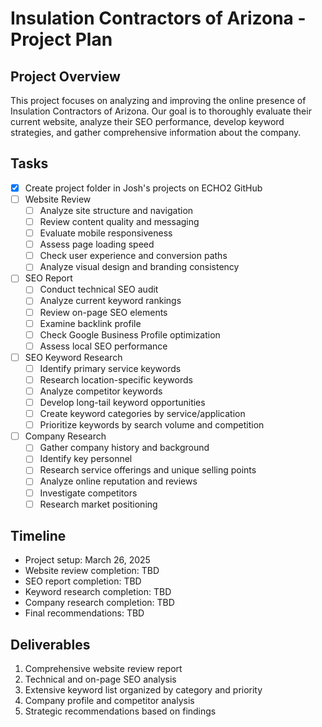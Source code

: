 # Insulation Contractors of Arizona - Project Plan

## Project Overview
This project focuses on analyzing and improving the online presence of Insulation Contractors of Arizona. Our goal is to thoroughly evaluate their current website, analyze their SEO performance, develop keyword strategies, and gather comprehensive information about the company.

## Tasks

- [x] Create project folder in Josh's projects on ECHO2 GitHub
- [ ] Website Review
  - [ ] Analyze site structure and navigation
  - [ ] Review content quality and messaging
  - [ ] Evaluate mobile responsiveness
  - [ ] Assess page loading speed
  - [ ] Check user experience and conversion paths
  - [ ] Analyze visual design and branding consistency
- [ ] SEO Report
  - [ ] Conduct technical SEO audit
  - [ ] Analyze current keyword rankings
  - [ ] Review on-page SEO elements
  - [ ] Examine backlink profile
  - [ ] Check Google Business Profile optimization
  - [ ] Assess local SEO performance
- [ ] SEO Keyword Research
  - [ ] Identify primary service keywords
  - [ ] Research location-specific keywords
  - [ ] Analyze competitor keywords
  - [ ] Develop long-tail keyword opportunities
  - [ ] Create keyword categories by service/application
  - [ ] Prioritize keywords by search volume and competition
- [ ] Company Research
  - [ ] Gather company history and background
  - [ ] Identify key personnel
  - [ ] Research service offerings and unique selling points
  - [ ] Analyze online reputation and reviews
  - [ ] Investigate competitors
  - [ ] Research market positioning

## Timeline
- Project setup: March 26, 2025
- Website review completion: TBD
- SEO report completion: TBD
- Keyword research completion: TBD
- Company research completion: TBD
- Final recommendations: TBD

## Deliverables
1. Comprehensive website review report
2. Technical and on-page SEO analysis
3. Extensive keyword list organized by category and priority
4. Company profile and competitor analysis
5. Strategic recommendations based on findings

